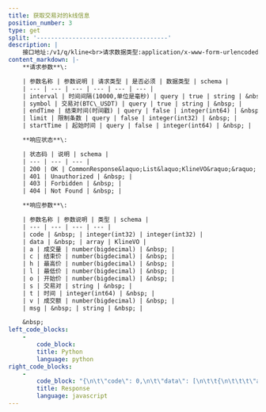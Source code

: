 ```yaml
---
title: 获取交易对的k线信息
position_number: 3
type: get
split: '-------------------------------------'
description: |
    接口地址:/v1/q/kline<br>请求数据类型:application/x-www-form-urlencoded
content_markdown: |-
    **请求参数**\:

    | 参数名称 | 参数说明 | 请求类型 | 是否必须 | 数据类型 | schema |
    | --- | --- | --- | --- | --- | --- |
    | interval | 时间间隔(10000,单位是毫秒) | query | true | string | &nbsp; |
    | symbol | 交易对(BTC\_USDT) | query | true | string | &nbsp; |
    | endTime | 结束时间(时间戳) | query | false | integer(int64) | &nbsp; |
    | limit | 限制条数 | query | false | integer(int32) | &nbsp; |
    | startTime | 起始时间 | query | false | integer(int64) | &nbsp; |

    **响应状态**\:

    | 状态码 | 说明 | schema |
    | --- | --- | --- |
    | 200 | OK | CommonResponse&laquo;List&laquo;KlineVO&raquo;&raquo; |
    | 401 | Unauthorized | &nbsp; |
    | 403 | Forbidden | &nbsp; |
    | 404 | Not Found | &nbsp; |

    **响应参数**\:

    | 参数名称 | 参数说明 | 类型 | schema |
    | --- | --- | --- | --- |
    | code | &nbsp; | integer(int32) | integer(int32) |
    | data | &nbsp; | array | KlineVO |
    | a | 成交量 | number(bigdecimal) | &nbsp; |
    | c | 结束价 | number(bigdecimal) | &nbsp; |
    | h | 最高价 | number(bigdecimal) | &nbsp; |
    | l | 最低价 | number(bigdecimal) | &nbsp; |
    | o | 开始价 | number(bigdecimal) | &nbsp; |
    | s | 交易对 | string | &nbsp; |
    | t | 时间 | integer(int64) | &nbsp; |
    | v | 成交额 | number(bigdecimal) | &nbsp; |
    | msg | &nbsp; | string | &nbsp; |

    &nbsp;
left_code_blocks:
    -
        code_block:
        title: Python
        language: python
right_code_blocks:
    -
        code_block: "{\n\t\"code\": 0,\n\t\"data\": [\n\t\t{\n\t\t\t\"a\": 0,\n\t\t\t\"c\": 0,\n\t\t\t\"h\": 0,\n\t\t\t\"l\": 0,\n\t\t\t\"o\": 0,\n\t\t\t\"s\": \"\",\n\t\t\t\"t\": 0,\n\t\t\t\"v\": 0\n\t\t}\n\t],\n\t\"msg\": \"\"\n}"
        title: Response
        language: javascript
---
```


